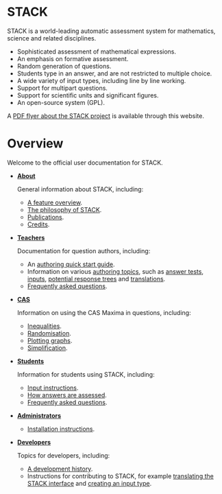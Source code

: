 # STACK

STACK is a world-leading automatic assessment system for mathematics, science and related disciplines. 

* Sophisticated assessment of mathematical expressions.
* An emphasis on formative assessment.
* Random generation of questions.
* Students type in an answer, and are not restricted to multiple choice.
* A wide variety of input types, including line by line working.
* Support for multipart questions.
* Support for scientific units and significant figures.
* An open-source system (GPL).

A [PDF flyer about the STACK project](%CONTENT/2018-STACK.pdf) is available through this website.

# Overview #

Welcome to the official user documentation for STACK.

* [**About**](/About/index.md)
  
  General information about STACK, including:
  
  * [A feature overview](/About/index.md).
  * [The philosophy of STACK](/About/The_philosophy_of_STACK.md).
  * [Publications](/About/Publications.md).
  * [Credits](/About/Credits.md).
  
* [**Teachers**](Authoring/index.md)
  
  Documentation for question authors, including:
  
  * An [authoring quick start guide](Authoring/Authoring_quick_start.md).
  * Information on various [authoring topics](/Authoring/index.md), such as [answer tests](/Authoring/Answer_tests.md), [inputs](/Authoring/Inputs.md), [potential response trees](/Authoring/Potential_response_trees.md) and [translations](/Authoring/Languages.md).
  * [Frequently asked questions](Authoring/Author_FAQ.md).
  
* [**CAS**](/CAS/index.md)

  Information on using the CAS Maxima in questions, including:

  *  [Inequalities](/CAS/Inequalities.md).
  *  [Randomisation](/CAS/Random.md).
  *  [Plotting graphs](/CAS/Plots.md).
  *  [Simplification](/CAS/Simplification.md).

* [**Students**](Students/index.md)
  
  Information for students using STACK, including:
  
  * [Input instructions](Students/Answer_input.md).
  * [How answers are assessed](Students/Answer_assessment.md).
  * [Frequently asked questions](Students/FAQ.md).
  
* [**Administrators**](Installation/index.md)
  
  * [Installation instructions](Installation/index.md).
  
* **[Developers](Developer/index.md)**
  
  Topics for developers, including:
  
  * [A development history](/Developer/Development_history.md).
  * Instructions for contributing to STACK, for example [translating the STACK interface](/Developer/Language_packs.md) and [creating an input type](/Developer/Creating_an_input_type.md).
